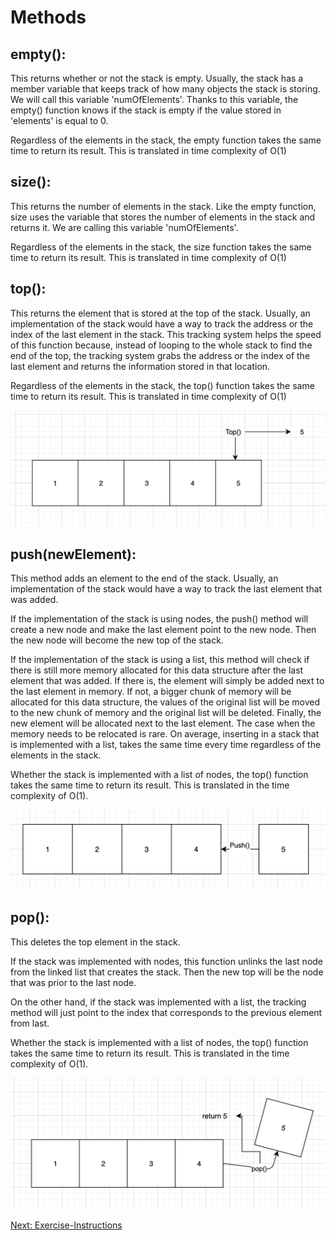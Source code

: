 # Methods 

## empty():

This returns whether or not the stack is empty. Usually, the stack has a member variable that keeps track of how many objects the stack is storing. We will call this variable 'numOfElements'. Thanks to this variable, the empty() function knows if the stack is empty if the value stored in  'elements' is equal to 0. 

Regardless of the elements in the stack, the empty function takes the same time to return its result. This is translated in time complexity of O(1)

## size(): 

This returns the number of elements in the stack. Like the empty function, size uses the variable that stores the number of elements in the stack and returns it. We are calling this variable 'numOfElements'. 

Regardless of the elements in the stack, the size function takes the same time to return its result. This is translated in time complexity of O(1)


## top():

This returns the element that is stored at the top of the stack.  Usually, an implementation of the stack would have a way to track the address or the index of the last element in the stack. This tracking system helps the speed of this function because, instead of looping to the whole stack to find the end of the top, the tracking system grabs the address or the index of the last element and returns the information stored in that location. 

Regardless of the elements in the stack, the top() function takes the same time to return its result. This is translated in time complexity of O(1)

![top() illustration](../../../Resources/Picture_files/stack_top.png?raw=true)


## push(newElement):

This method adds an element to the end of the stack. Usually, an implementation of the stack would have a way to track the last element that was added. 

If the implementation of the stack is using nodes, the push() method will create a new node and make the last element point to the new node. Then the new node will become the new top of the stack. 

If the implementation of the stack is using a list, this method will check if there is still more memory allocated for this data structure after the last element that was added. If there is, the element will simply be added next to the last element in memory. If not, a bigger chunk of memory will be allocated for this data structure, the values of the original list will be moved to the new chunk of memory and the original list will be deleted. Finally, the new element will be allocated next to the last element. The case when the memory needs to be relocated is rare. On average, inserting in a stack that is implemented with a list, takes the same time every time regardless of the elements in the stack. 


Whether the stack is implemented with a list of nodes, the top() function takes the same time to return its result. This is translated in the time complexity of O(1). 


![top() illustration](../../../Resources/Picture_files/stack_push.png?raw=true)

## pop(): 

This deletes the top element in the stack. 

If the stack was implemented with nodes, this function unlinks the last node from the linked list that creates the stack. Then the new top will be the node that was prior to the last node. 

On the other hand, if the stack was implemented with a list, the tracking method will just point to the index that corresponds to the previous element from last. 

Whether the stack is implemented with a list of nodes, the top() function takes the same time to return its result. This is translated in the time complexity of O(1). 

![top() illustration](../../../Resources/Picture_files/stack_pop.png?raw=true)

[Next: Exercise-Instructions](./4.1.3-Exercise_Instructions.md)